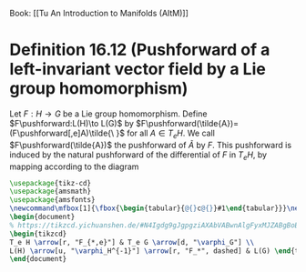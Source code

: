 Book: [[Tu An Introduction to Manifolds (AItM)]]
# Definition 16.12 (Pushforward of a left-invariant vector field by a Lie group homomorphism)
Let $F:H\to G$ be a Lie group homomorphism.
Define $F\pushforward:L(H)\to L(G)$ by $F\pushforward(\tilde{A})=(F\pushforward[,e]A)\tilde{\ }$ for all $A\in T_{e}H$.
We call $F\pushforward(\tilde{A})$ the pushforward of $\tilde{A}$ by $F$.
This pushforward is induced by the natural pushforward of the differential of $F$ in $T_{e}H$, by mapping according to the diagram
```tikz
\usepackage{tikz-cd}
\usepackage{amsmath}
\usepackage{amsfonts}
\newcommand\mfbox[1]{\fbox{\begin{tabular}{@{}c@{}}#1\end{tabular}}}\newcommand\mmbox[1]{\mbox{\begin{tabular}{@{}c@{}}#1\end{tabular}}}
\begin{document}
% https://tikzcd.yichuanshen.de/#N4Igdg9gJgpgziAXAbVABwnAlgFyxMJZABgBoBGAXVJADcBDAGwFcYkQAZACgAkBKEAF9S6TLnyEUZYtTpNW7ACoB9GAAIeQkSAzY8BIuVIyaDFm0QgV6gOJbReiYYqyzCy9xsDBsmFADm8ESgAGYAThAAtkhkIDgQSEZy5uwAOqkMYWgAFljKPAB6wAC05IL2IOFRiTTxSABMpvIWIABiysAAVKQw5cKhEdGIjXEJiADMTSmW6Zk5eXb9lYMxtWOTIIxYYC1Q9HDZfiBT7m3KnUKUgkA
\begin{tikzcd}
T_e H \arrow[r, "F_{*,e}"] & T_e G \arrow[d, "\varphi_G"] \\
L(H) \arrow[u, "\varphi_H^{-1}"] \arrow[r, "F_*", dashed] & L(G) \end{tikzcd}
\end{document}
```
